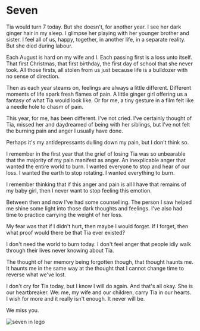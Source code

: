 # Seven

Tia would turn 7 today. But she doesn't, for another year. I see her dark ginger hair in my sleep. I glimpse her playing with her younger brother and sister. I feel all of us, happy, together, in another life, in a separate reality. But she died during labour.

Each August is hard on my wife and I. Each passing first is a loss unto itself. That first Christmas, that first birthday, the first day of school that she never took. All those firsts, all stolen from us just because life is a bulldozer with no sense of direction.

Then as each year steams on, feelings are always a little different. Different moments of life spark fresh flames of pain. A little ginger girl offering us a fantasy of what Tia would look like. Or for me, a tiny gesture in a film felt like a needle hole to chasm of pain.

This year, for me, has been different. I've not cried. I've certainly thought of Tia, missed her and daydreamed of being with her siblings, but I've not felt the burning pain and anger I usually have done.

Perhaps it's my antidepressants dulling down my pain, but I don't think so.

I remember in the first year that the grief of losing Tia was so unbearable that the majority of my pain manifest as anger. An inexplicable anger that wanted the entire world to burn. I wanted everyone to stop and hear of our loss. I wanted the earth to stop rotating. I wanted everything to burn.

I remember thinking that if this anger and pain is all I have that remains of my baby girl, then I never want to stop feeling this emotion.

Between then and now I've had some counselling. The person I saw helped me shine some light into those dark thoughts and feelings. I've also had time to practice carrying the weight of her loss.

My fear was that if I didn't hurt, then maybe I would forget. If I forget, then what proof would there be that Tia ever existed?

I don't need the world to burn today. I don't feel anger that people idly walk through their lives never knowing about Tia.

The thought of her memory being forgotten though, that thought haunts me. It haunts me in the same way at the thought that I cannot change time to reverse what we've lost.

I don't cry for Tia today, but I know I will do again. And that's all okay. She is our heartbreaker. We: me, my wife and our children, carry Tia in our hearts. I wish for more and it really isn't enough. It never will be.

We miss you.

![seven in lego](/images/seven.jpg)

